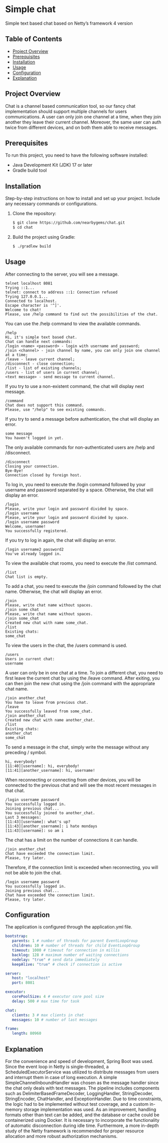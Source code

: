 # Simple chat

Simple text based chat based on Netty’s framework 4 version

## Table of Contents

- [Project Overview](#project-overview)
- [Prerequisites](#prerequisites)
- [Installation](#installation)
- [Usage](#usage)
- [Configuration](#configuration)
- [Explanation](#explanation)

## Project Overview

Chat is a channel based communication tool, so our fancy chat implementation should support multiple channels for users
communications.
A user can only join one channel at a time, when they join another they leave their current channel.
Moreover, the same user can auth twice from different devices, and on both them able to receive messages.

## Prerequisites

To run this project, you need to have the following software installed:

- Java Development Kit (JDK) 17 or later
- Gradle build tool

## Installation

Step-by-step instructions on how to install and set up your project. Include any necessary commands or configurations.

1. Clone the repository:

   ```bash
   $ git clone https://github.com/nearbygems/chat.git
   $ cd chat

2. Build the project using Gradle:

   ```bash
   $ ./gradlew build

## Usage

After connecting to the server, you will see a message.
```
telnet localhost 8081
Trying ::1...
telnet: connect to address ::1: Connection refused
Trying 127.0.0.1...
Connected to localhost.
Escape character is '^]'.
Welcome to chat!
Please, use /help command to find out the possibilities of the chat.
```
You can use the /help command to view the available commands.
```
/help
Hi, it's simple text based chat.
Chat can handle next commands:
/login <name> <password> - login with username and password;
/join <channel> - join channel by name, you can only join one channel at a time;
/leave - leave current channel;
/disconnect - close connection;
/list - list of existing channels;
/users - list of users in current channel;
<text message> - send message to current channel.
```
If you try to use a non-existent command, the chat will display next message.
```
/command
Chat does not support this command.
Please, use "/help" to see existing commands.
```
If you try to send a message before authentication, the chat will display an error.
```
some message
You haven't logged in yet.
```
The only available commands for non-authenticated users are /help and /disconnect.
```
/disconnect
Closing your connection.
Bye-Bye!
Connection closed by foreign host.
```
To log in, you need to execute the /login command followed by your username and password separated by a space. Otherwise, the chat will display an error.
```
/login
Please, write your login and password divided by space.
/login username
Please, write your login and password divided by space.
/login username password
Welcome, username!
You successfully registered.
```
If you try to log in again, the chat will display an error.
```
/login username2 password2
You've already logged in.
```
To view the available chat rooms, you need to execute the /list command.
```
/list
Chat list is empty.
```
To add a chat, you need to execute the /join command followed by the chat name. Otherwise, the chat will display an error.
```
/join
Please, write chat name without spaces.
/join some chat
Please, write chat name without spaces.
/join some_chat
Created new chat with name some_chat.
/list
Existing chats:
some_chat
```
To view the users in the chat, the /users command is used.
```
/users
Users in current chat:
username
```
A user can only be in one chat at a time. To join a different chat, you need to first leave the current chat by using the /leave command. After exiting, you can then join the new chat using the /join command with the appropriate chat name.
```
/join another_chat
You have to leave from previous chat.
/leave
You successfully leaved from some_chat.
/join another_chat
Created new chat with name another_chat.
/list
Existing chats:
another_chat
some_chat
```
To send a message in the chat, simply write the message without any preceding / symbol.
```
hi, everybody!
[11:40][username]: hi, everybody!
[11:41][another_username]: hi, username!
```
When reconnecting or connecting from other devices, you will be connected to the previous chat and will see the most recent messages in that chat.
```
/login username password
You successfully logged in.
Joining previous chat...
You successfully joined to another_chat.
Last 3 messages:
[11:43][username]: what's up?
[11:43][another_username]: i hate mondays
[11:43][username]: so am i
```
The chat has a limit on the number of connections it can handle.
```
/join another_chat
Chat have exceeded the connection limit.
Please, try later.
```
Therefore, if the connection limit is exceeded when reconnecting, you will not be able to join the chat.
```
/login username password
You successfully logged in.
Joining previous chat...
Chat have exceeded the connection limit.
Please, try later.
```



## Configuration

The application is configured through the application.yml file.

   ```yaml
   bootstrap:
      parents: 1 # number of threads for parent EventLoopGroup
      children: 10 # number of threads for child EventLoopGroup
      timeout: 1000 # timeout for connection in millis
      backlog: 128 # maximum number of waiting connections
      nodelay: "true" # send data immediately
      keepAlive: "true" # check if connection is active
   
   server:
      host: "localhost"
      port: 8081

   executor:
      corePoolSize: 4 # executor core pool size
      delay: 500 # max time for task

   chat:
      clients: 3 # max clients in chat
      messages: 10 # number of last messages

   frame:
      length: 80960
   ```

## Explanation

For the convenience and speed of development, Spring Boot was used. 
Since the event loop in Netty is single-threaded, a ScheduledExecutorService was utilized to distribute messages from users and interrupt them in case of long execution.
A simple SimpleChannelInboundHandler was chosen as the message handler since the chat only deals with text messages.
The pipeline includes components such as DelimiterBasedFrameDecoder, LoggingHandler, StringDecoder, StringEncoder, ChatHandler, and ExceptionHandler.
Due to time constraints, the logic had to be implemented without test coverage, and a custom in-memory storage implementation was used.
As an improvement, handling formats other than text can be added, and the database or cache could be containerized using Docker. It is necessary to incorporate the functionality of automatic disconnection during idle time.
Furthermore, a more in-depth study of the Netty framework is recommended for proper resource allocation and more robust authorization mechanisms.
